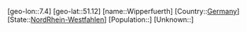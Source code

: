 ﻿---
location: [51.12,7.4]
type: City
tags:
- geo/City


SpocWebEntityId: 35651
isDeleted: false
confidential: public

---
[geo-lon::7.4]
[geo-lat::51.12]
[name::Wipperfuerth]
[Country::[Germany](geo/Continent/Europe/Germany.md)]
[State::[NordRhein-Westfahlen](NordRhein-Westfahlen)]
[Population::]
[Unknown::]

